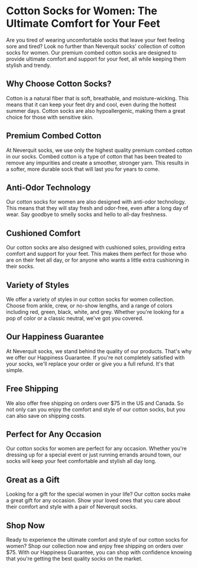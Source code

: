 # Cotton Socks for Women: The Ultimate Comfort for Your Feet

Are you tired of wearing uncomfortable socks that leave your feet feeling sore and tired? Look no further than Neverquit socks' collection of cotton socks for women. Our premium combed cotton socks are designed to provide ultimate comfort and support for your feet, all while keeping them stylish and trendy.

## Why Choose Cotton Socks?

Cotton is a natural fiber that is soft, breathable, and moisture-wicking. This means that it can keep your feet dry and cool, even during the hottest summer days. Cotton socks are also hypoallergenic, making them a great choice for those with sensitive skin.

## Premium Combed Cotton

At Neverquit socks, we use only the highest quality premium combed cotton in our socks. Combed cotton is a type of cotton that has been treated to remove any impurities and create a smoother, stronger yarn. This results in a softer, more durable sock that will last you for years to come.

## Anti-Odor Technology

Our cotton socks for women are also designed with anti-odor technology. This means that they will stay fresh and odor-free, even after a long day of wear. Say goodbye to smelly socks and hello to all-day freshness.

## Cushioned Comfort

Our cotton socks are also designed with cushioned soles, providing extra comfort and support for your feet. This makes them perfect for those who are on their feet all day, or for anyone who wants a little extra cushioning in their socks.

## Variety of Styles

We offer a variety of styles in our cotton socks for women collection. Choose from ankle, crew, or no-show lengths, and a range of colors including red, green, black, white, and grey. Whether you're looking for a pop of color or a classic neutral, we've got you covered.

## Our Happiness Guarantee

At Neverquit socks, we stand behind the quality of our products. That's why we offer our Happiness Guarantee. If you're not completely satisfied with your socks, we'll replace your order or give you a full refund. It's that simple.

## Free Shipping

We also offer free shipping on orders over $75 in the US and Canada. So not only can you enjoy the comfort and style of our cotton socks, but you can also save on shipping costs.

## Perfect for Any Occasion

Our cotton socks for women are perfect for any occasion. Whether you're dressing up for a special event or just running errands around town, our socks will keep your feet comfortable and stylish all day long.

## Great as a Gift

Looking for a gift for the special women in your life? Our cotton socks make a great gift for any occasion. Show your loved ones that you care about their comfort and style with a pair of Neverquit socks.

## Shop Now

Ready to experience the ultimate comfort and style of our cotton socks for women? Shop our collection now and enjoy free shipping on orders over $75. With our Happiness Guarantee, you can shop with confidence knowing that you're getting the best quality socks on the market.